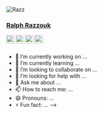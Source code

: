 <a>
  <img src="https://github.com/ralphrazzouk/ralphrazzouk/src/img/razz.png" alt="Razz">
</a>

### [Ralph Razzouk](https://ralphrazzouk.com)

<a href="https://www.linkedin.com/in/ralphrazzouk/">
  <img align="left" alt="LinkedIn" width="22px" src="https://cdn.jsdelivr.net/npm/simple-icons@v3/icons/linkedin.svg" fill="#AB7C94" />
</a>
<a href="https://youtube.com/@Razzouk">
  <img align="left" alt="YouTube" width="22px" src="https://cdn.jsdelivr.net/npm/simple-icons@v3/icons/youtube.svg" />
</a>
<a href="https://instagram.com/rlphrazz">
  <img align="left" alt="Instagram" width="22px" src="https://cdn.jsdelivr.net/npm/simple-icons@v3/icons/instagram.svg"/>
</a>
<a href="https://twitter.com/rlphrazz">
  <img align="left" alt="Twitter" width="22px" src="https://cdn.jsdelivr.net/npm/simple-icons@v3/icons/twitter.svg"/>
</a>
<br />
<br />

<div>
 <p>


- 🔭 I’m currently working on ...
- 🌱 I’m currently learning ...
- 👯 I’m looking to collaborate on ...
- 🤔 I’m looking for help with ...
- 💬 Ask me about ...
- 📫 How to reach me: ...
- 😄 Pronouns: ...
- ⚡ Fun fact: ...
-->
